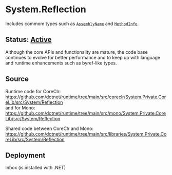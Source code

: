 # System.Reflection
Includes commom types such as [`AssemblyName`](https://learn.microsoft.com/dotnet/api/system.reflection.assemblyname) and [`MethodInfo`](https://learn.microsoft.com/dotnet/api/system.reflection.methodinfo).

## Status: [Active](..\system.reflection\overview.md#status)
Although the core APIs and functionality are mature, the code base continues to evolve for better performance and to keep up with language and runtime enhancements such as byref-like types.

## Source
Runtime code for CoreClr:
 https://github.com/dotnet/runtime/tree/main/src/coreclr/System.Private.CoreLib/src/System/Reflection  
and for Mono:  
https://github.com/dotnet/runtime/tree/main/src/mono/System.Private.CoreLib/src/System/Reflection

Shared code between CoreClr and Mono:
https://github.com/dotnet/runtime/tree/main/src/libraries/System.Private.CoreLib/src/System/Reflection

## Deployment
Inbox (is installed with .NET)
